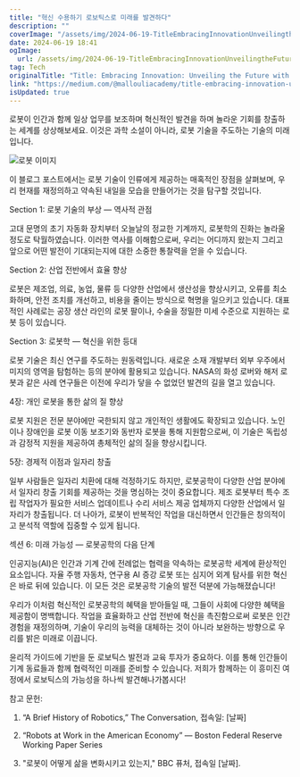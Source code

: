 ```yaml
---
title: "혁신 수용하기 로보틱스로 미래를 발견하다"
description: ""
coverImage: "/assets/img/2024-06-19-TitleEmbracingInnovationUnveilingtheFuturewithRobotics_0.png"
date: 2024-06-19 18:41
ogImage: 
  url: /assets/img/2024-06-19-TitleEmbracingInnovationUnveilingtheFuturewithRobotics_0.png
tag: Tech
originalTitle: "Title: Embracing Innovation: Unveiling the Future with Robotics"
link: "https://medium.com/@mallouliacademy/title-embracing-innovation-unveiling-the-future-with-robotics-a85c671cb13e"
isUpdated: true
---
```






로봇이 인간과 함께 일상 업무를 보조하며 혁신적인 발견을 하며 놀라운 기회를 창출하는 세계를 상상해보세요. 이것은 과학 소설이 아니라, 로봇 기술을 주도하는 기술의 미래입니다.

![로봇 이미지](/assets/img/2024-06-19-TitleEmbracingInnovationUnveilingtheFuturewithRobotics_0.png)

이 블로그 포스트에서는 로봇 기술이 인류에게 제공하는 매혹적인 장점을 살펴보며, 우리 현재를 재정의하고 약속된 내일을 모습을 만들어가는 것을 탐구할 것입니다.

Section 1: 로봇 기술의 부상 — 역사적 관점

<div class="content-ad"></div>

고대 문명의 초기 자동화 장치부터 오늘날의 정교한 기계까지, 로봇학의 진화는 놀라울 정도로 탁월하였습니다. 이러한 역사를 이해함으로써, 우리는 어디까지 왔는지 그리고 앞으로 어떤 발전이 기대되는지에 대한 소중한 통찰력을 얻을 수 있습니다.

Section 2: 산업 전반에서 효율 향상

로봇은 제조업, 의료, 농업, 물류 등 다양한 산업에서 생산성을 향상시키고, 오류를 최소화하며, 안전 조치를 개선하고, 비용을 줄이는 방식으로 혁명을 일으키고 있습니다. 대표적인 사례로는 공장 생산 라인의 로봇 팔이나, 수술을 정밀한 미세 수준으로 지원하는 로봇 등이 있습니다.

Section 3: 로봇학 — 혁신을 위한 등대

<div class="content-ad"></div>

로봇 기술은 최신 연구를 주도하는 원동력입니다. 새로운 소재 개발부터 외부 우주에서 미지의 영역을 탐험하는 등의 분야에 활용되고 있습니다. NASA의 화성 로버와 해저 로봇과 같은 사례 연구들은 이전에 우리가 닿을 수 없었던 발견의 길을 열고 있습니다.

4장: 개인 로봇을 통한 삶의 질 향상

로봇 지원은 전문 분야에만 국한되지 않고 개인적인 생활에도 확장되고 있습니다. 노인이나 장애인을 로봇 이동 보조기와 동반자 로봇을 통해 지원함으로써, 이 기술은 독립성과 감정적 지원을 제공하여 총체적인 삶의 질을 향상시킵니다.

5장: 경제적 이점과 일자리 창출

<div class="content-ad"></div>

일부 사람들은 일자리 치환에 대해 걱정하기도 하지만, 로봇공학이 다양한 산업 분야에서 일자리 창출 기회를 제공하는 것을 명심하는 것이 중요합니다. 제조 로봇부터 특수 조립 작업자가 필요한 서비스 업데이트나 수리 서비스 제공 업체까지 다양한 산업에서 일자리가 창출됩니다. 더 나아가, 로봇이 반복적인 작업을 대신하면서 인간들은 창의적이고 분석적 역할에 집중할 수 있게 됩니다.

섹션 6: 미래 가능성 — 로봇공학의 다음 단계

인공지능(AI)은 인간과 기계 간에 전례없는 협력을 약속하는 로봇공학 세계에 환상적인 요소입니다. 자율 주행 자동차, 연구용 AI 증강 로봇 또는 심지어 외계 탐사를 위한 혁신은 바로 뒤에 있습니다. 이 모든 것은 로봇공학 기술의 발전 덕분에 가능해졌습니다!

우리가 이처럼 혁신적인 로봇공학의 혜택을 받아들일 때, 그들이 사회에 다양한 혜택을 제공함이 명백합니다. 작업을 효율화하고 산업 전반에 혁신을 촉진함으로써 로봇은 인간 경험을 재정의하며, 기술이 우리의 능력을 대체하는 것이 아니라 보완하는 방향으로 우리를 밝은 미래로 이끕니다.

<div class="content-ad"></div>

윤리적 가이드에 기반을 둔 로보틱스 발전과 교육 투자가 중요하다. 이를 통해 인간들이 기계 동료들과 함께 협력적인 미래를 준비할 수 있습니다. 저희가 함께하는 이 흥미진 여정에서 로보틱스의 가능성을 하나씩 발견해나가봅시다!

참고 문헌:

1. “A Brief History of Robotics,” The Conversation, 접속일: [날짜]

2. “Robots at Work in the American Economy” — Boston Federal Reserve Working Paper Series

<div class="content-ad"></div>

3. "로봇이 어떻게 삶을 변화시키고 있는지," BBC 퓨처, 접속일 [날짜].